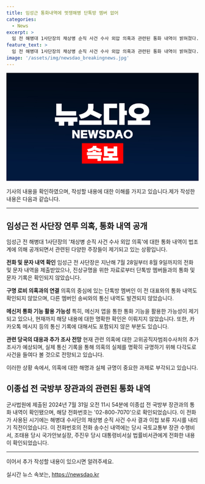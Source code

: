 ```yaml
---
title: 임성근 통화내역에 멋쟁해병 단톡방 멤버 없어
categories:
  - News
excerpt: >
  임 전 해병대 1사단장의 채상병 순직 사건 수사 외압 의혹과 관련된 통화 내역이 밝혀졌다. 임 전 사단장이 윤석열 대통령의 부인이 연루된 사건과 관련된 독대 후한 주장을 하고 있는데, 이에 대한 다수의 주장들이 통화 기록에 반박하는 내용을 담고 있다. 한편, 군사법원에는 이종섭 전 국방부 장관의 당일 통화 기록 또한 제출됐는데, 해당 번호는 대통령 경호처라는 이름으로 등록되어 있다. 경찰청은 구명로비 의혹을 명확히 파악하기 위해 다각도로 조명할 예정이다.
feature_text: >
  임 전 해병대 1사단장의 채상병 순직 사건 수사 외압 의혹과 관련된 통화 내역이 밝혀졌다. 임 전 사단장이 윤석열 대통령의 부인이 연루된 사건과 관련된 독대 후한 주장을 하고 있는데, 이에 대한 다수의 주장들이 통화 기록에 반박하는 내용을 담고 있다. 한편, 군사법원에는 이종섭 전 국방부 장관의 당일 통화 기록 또한 제출됐는데, 해당 번호는 대통령 경호처라는 이름으로 등록되어 있다. 경찰청은 구명로비 의혹을 명확히 파악하기 위해 다각도로 조명할 예정이다.
image: '/assets/img/newsdao_breakingnews.jpg'
---
```


<p><img src="/assets/img/newsdao_breakingnews.jpg" alt="pcversion 속보" /></p>

<p>기사의 내용을 확인하였으며, 작성할 내용에 대한 이해를 가지고 있습니다.제가 작성한 내용은 다음과 같습니다.</p>

<hr />

<h2 data-ke-size="size26">임성근 전 사단장 연루 의혹, 통화 내역 공개</h2>

<p>임성근 전 해병대 1사단장의 '채상병 순직 사건 수사 외압 의혹'에 대한 통화 내역이 법조계에 의해 공개되면서 관련된 다양한 주장들이 제기되고 있는 상황입니다.</p>

<p><strong>전화 및 문자 내역 확인</strong>
임성근 전 사단장은 지난해 7월 28일부터 8월 9일까지의 전화 및 문자 내역을 제출받았으나, 진상규명을 위한 자료로부터 단톡방 멤버들과의 통화 및 문자 기록은 확인되지 않았습니다.</p>

<p><strong>구명 로비 의혹과의 연결</strong>
의혹의 중심에 있는 단톡방 멤버인 이 전 대표와의 통화 내역도 확인되지 않았으며, 다른 멤버인 송씨와의 통신 내역도 발견되지 않았습니다.</p>

<p><strong>메신저 통화 기능 활용 가능성</strong>
특히, 메신저 앱을 통한 통화 기능을 활용한 가능성이 제기되고 있으나, 현재까지 해당 내용에 대한 명확한 확인은 이뤄지지 않았습니다. 또한, 카카오톡 메시지 등의 통신 기록에 대해서도 포함되지 않은 부분도 있습니다.</p>

<p><strong>관련 당국의 대응과 추가 조사 전망</strong>
현재 관련 의혹에 대한 고위공직자범죄수사처의 추가 조사가 예상되며, 실제 통신 기록을 통해 의혹의 실체를 명확히 규명하기 위해 다각도로 사건을 들여다 볼 것으로 전망되고 있습니다.</p>

<p>이러한 상황 속에서, 의혹에 대한 해명과 실체 규명이 중요한 과제로 부각되고 있습니다.</p>

<h2 data-ke-size="size26">이종섭 전 국방부 장관과의 관련된 통화 내역</h2>

<p>군사법원에 제출된 2024년 7월 31일 오전 11시 54분에 이종섭 전 국방부 장관과의 통화 내역이 확인됐으며, 해당 전화번호는 '02-800-7070'으로 확인되었습니다. 이 전화가 사용된 시기에는 해병대 수사단의 채상병 순직 사건 수사 결과 이첩 보류 지시를 내리기 직전이었습니다. 이 전화번호의 전화 송수신 내역에는 당시 국토교통부 장관 수행비서, 조태용 당시 국가안보실장, 주진우 당시 대통령비서실 법률비서관에게 전화한 내용이 확인되었습니다.</p>

<hr />

<p>이어서 추가 작성할 내용이 있으시면 알려주세요.</p>
실시간 뉴스 속보는, <a href="https://newsdao.kr" rel="dofollow">https://newsdao.kr</a>


